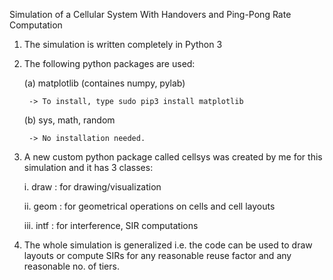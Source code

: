 Simulation of a Cellular System With Handovers and Ping-Pong Rate Computation

1. The simulation is written completely in Python 3

2. The following python packages are used:

      (a) matplotlib (containes numpy, pylab)

        -> To install, type sudo pip3 install matplotlib

      (b) sys, math, random

        -> No installation needed.

3. A new custom python package called cellsys was created by me for this simulation
and it has 3 classes:

     i. draw : for drawing/visualization

     ii. geom : for geometrical operations on cells and cell layouts

    iii. intf : for interference, SIR computations

4. The whole simulation is generalized i.e. the code can be used to draw layouts
or compute SIRs for any reasonable reuse factor and any reasonable no. of tiers.
